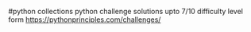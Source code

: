 #python collections
python challenge solutions upto 7/10 difficulty level form https://pythonprinciples.com/challenges/


